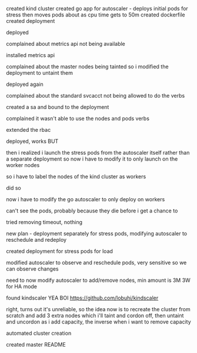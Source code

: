 created kind cluster
created go app for autoscaler - deploys initial pods for stress then moves pods about as cpu time gets to 50m
created dockerfile
created deployment

deployed

complained about metrics api not being available

installed metrics api

complained about the master nodes being tainted so i modified the deployment to untaint them

deployed again

complained about the standard svcacct not being allowed to do the verbs

created a sa and bound to the deployment

complained it wasn't able to use the nodes and pods verbs

extended the rbac

deployed, works BUT

then i realized i launch the stress pods from the autoscaler itself rather than a separate deployment so now i have to modify it to only launch on the worker nodes

so i have to label the nodes of the kind cluster as workers

did so

now i have to modify the go autoscaler to only deploy on workers

can't see the pods, probably because they die before i get a chance to

tried removing timeout, nothing

new plan - deployment separately for stress pods, modifying autoscaler to reschedule and redeploy

created deployment for stress pods for load


modified autoscaler to observe and reschedule pods, very sensitive so we can observe changes

need to now modify autoscaler to add/remove nodes, min amount is 3M 3W for HA mode

found kindscaler YEA BOI https://github.com/lobuhi/kindscaler

right, turns out it's unreliable, so the idea now is to recreate the cluster from scratch and add 3 extra nodes which i'll taint and cordon off, then untaint and uncordon as
i add capacity, the inverse when i want to remove capacity

automated cluster creation

created master README
